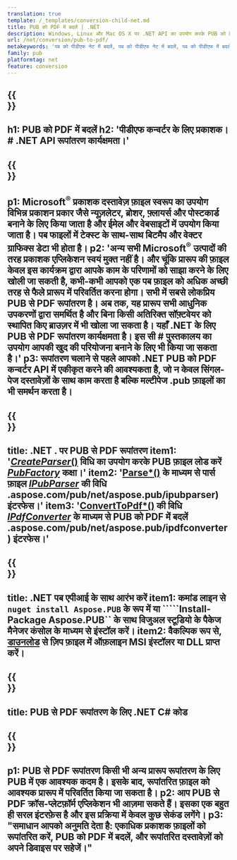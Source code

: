 ```yaml
---
translation: true
template: /_templates/conversion-child-net.md
title: PUB को PDF में बदलें | .NET
description: Windows, Linux और Mac OS X पर .NET API का उपयोग करके PUB को PDF में बदलें। प्रकाशक रूपांतरण कार्यक्षमता जो आपके स्वयं के समाधान में एकीकृत करना आसान है।
url: /net/conversion/pub-to-pdf/
metakeywords: 'पब को पीडीएफ नेट में बदलें, पब को पीडीएफ नेट में बदलें, पब को पीडीएफ में बदलें सी # कनवर्टर, पब को पीडीएफ में बदलें सी #, पब को पीडीएफ सी #'
family: pub
platformtag: net
feature: conversion
---
```


{{<section banner>}}
---
h1: PUB को PDF में बदलें
h2: 'पीडीएफ कन्वर्टर के लिए प्रकाशक। # .NET API रूपांतरण कार्यक्षमता।'
---

{{<section overview>}}
---
p1: Microsoft<sup>®</sup> प्रकाशक दस्तावेज़ फ़ाइल स्वरूप का उपयोग विभिन्न प्रकाशन प्रकार जैसे न्यूज़लेटर, ब्रोशर, फ़्लायर्स और पोस्टकार्ड बनाने के लिए किया जाता है और ईमेल और वेबसाइटों में उपयोग किया जाता है। पब फाइलों में टेक्स्ट के साथ-साथ बिटमैप और वेक्टर ग्राफिक्स डेटा भी होता है।
p2: 'अन्य सभी Microsoft<sup>®</sup> उत्पादों की तरह प्रकाशक एप्लिकेशन स्वयं मुक्त नहीं है। और चूंकि प्रारूप की फ़ाइल केवल इस कार्यक्रम द्वारा आपके काम के परिणामों को साझा करने के लिए खोली जा सकती है, कभी-कभी आपको एक पब फ़ाइल को अधिक अच्छी तरह से फैले प्रारूप में परिवर्तित करना होगा। सभी में सबसे लोकप्रिय PUB से PDF रूपांतरण है। अब तक, यह प्रारूप सभी आधुनिक उपकरणों द्वारा समर्थित है और बिना किसी अतिरिक्त सॉफ़्टवेयर को स्थापित किए ब्राउज़र में भी खोला जा सकता है। यहाँ .NET के लिए PUB से PDF रूपांतरण कार्यक्षमता है। इस सी # पुस्तकालय का उपयोग आपकी खुद की परियोजना बनाने के लिए भी किया जा सकता है।'
p3: रूपांतरण चलाने से पहले आपको .NET PUB को PDF कन्वर्टर API में एकीकृत करने की आवश्यकता है, जो न केवल सिंगल-पेज दस्तावेज़ों के साथ काम करता है बल्कि मल्टीपेज .pub फ़ाइलों का भी समर्थन करता है।
---

{{<section feature1>}}
---
title: .NET . पर PUB से PDF रूपांतरण
item1: '[*CreateParser*()](https://reference.aspose.com/pub/net/aspose.pub/pubfactory/createparser/) विधि का उपयोग करके PUB फ़ाइल लोड करें [*PubFactory*](https://reference.aspose.com/pub/net/aspose.pub/pubfactory/) कक्षा।'
item2: '[Parse*()](https://reference.aspose.com/pub/net/aspose.pub/ipubparser/parse/) के माध्यम से पार्स फ़ाइल [*IPubParser*](https://apireference) की विधि .aspose.com/pub/net/aspose.pub/ipubparser) इंटरफेस।'
item3: '[ConvertToPdf*()](https://reference.aspose.com/pub/net/aspose.pub/ipdfconverter/converttopdf/) की विधि [*IPdfConverter*](https://apireference) के माध्यम से PUB को PDF में बदलें .aspose.com/pub/net/aspose.pub/ipdfconverter) इंटरफेस।'
---

{{<section feature2>}}
---
title: .NET पब एपीआई के साथ आरंभ करें
item1: कमांड लाइन से ```nuget install Aspose.PUB``` के रूप में या `````Install-Package Aspose.PUB`` के साथ विजुअल स्टूडियो के पैकेज मैनेजर कंसोल के माध्यम से इंस्टॉल करें।
item2: वैकल्पिक रूप से, [डाउनलोड](https://releases.aspose.com/pub/net/) से ज़िप फ़ाइल में ऑफ़लाइन MSI इंस्टॉलर या DLL प्राप्त करें।
---

{{<section codeexample>}}
---
title: PUB से PDF रूपांतरण के लिए .NET C# कोड
---

{{<section summary>}}
---
p1: PUB से PDF रूपांतरण किसी भी अन्य प्रारूप रूपांतरण के लिए PUB में एक आवश्यक कदम है। इसके बाद, रूपांतरित फ़ाइल को आवश्यक प्रारूप में परिवर्तित किया जा सकता है।
p2: आप PUB से PDF क्रॉस-प्लेटफ़ॉर्म एप्लिकेशन भी आज़मा सकते हैं। इसका एक बहुत ही सरल इंटरफ़ेस है और इस प्रक्रिया में केवल कुछ सेकंड लगेंगे।
p3: "समाधान आपको अनुमति देता है: एकाधिक प्रकाशक फ़ाइलों को रूपांतरित करें, PUB को PDF में बदलें, और रूपांतरित दस्तावेज़ों को अपने डिवाइस पर सहेजें।"
---
